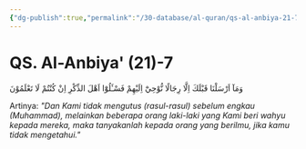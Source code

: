 ```yaml
---
{"dg-publish":true,"permalink":"/30-database/al-quran/qs-al-anbiya-21-7/"}
---
```



# QS. Al-Anbiya' (21)-7
وَمَآ اَرْسَلْنَا قَبْلَكَ اِلَّا رِجَالًا نُّوْحِيْٓ اِلَيْهِمْ فَسْـَٔلُوْٓا اَهْلَ الذِّكْرِ اِنْ كُنْتُمْ لَا تَعْلَمُوْنَ 

Artinya: *"Dan Kami tidak mengutus (rasul-rasul) sebelum engkau (Muhammad), melainkan beberapa orang laki-laki yang Kami beri wahyu kepada mereka, maka tanyakanlah kepada orang yang berilmu, jika kamu tidak mengetahui."*
